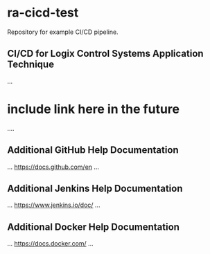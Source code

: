 # ra-cicd-test
Repository for example CI/CD pipeline.

## CI/CD for Logix Control Systems Application Technique
...
# include link here in the future
....

## Additional GitHub Help Documentation
...
https://docs.github.com/en
...

## Additional Jenkins Help Documentation
...
https://www.jenkins.io/doc/
...

## Additional Docker Help Documentation
...
https://docs.docker.com/
...
